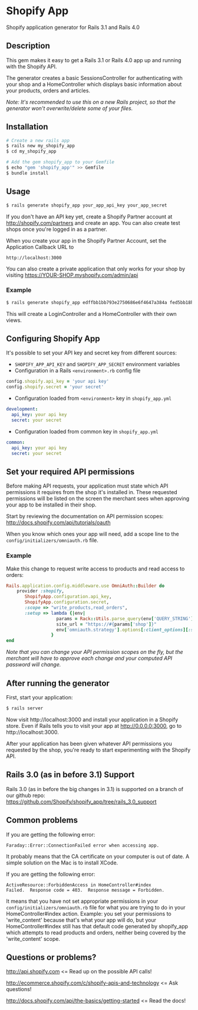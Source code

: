 # Shopify App

Shopify application generator for Rails 3.1 and Rails 4.0

## Description

This gem makes it easy to get a Rails 3.1 or Rails 4.0 app up and running with the Shopify API.

The generator creates a basic SessionsController for authenticating with your shop and a HomeController which displays basic information about your products, orders and articles.

*Note: It's recommended to use this on a new Rails project, so that the generator won't overwrite/delete some of your files.*

## Installation

``` sh
# Create a new rails app
$ rails new my_shopify_app
$ cd my_shopify_app

# Add the gem shopify_app to your Gemfile
$ echo "gem 'shopify_app'" >> Gemfile
$ bundle install
```

## Usage

``` sh
$ rails generate shopify_app your_app_api_key your_app_secret
```

If you don't have an API key yet, create a Shopify Partner account at http://shopify.com/partners and create an app. You can also create test shops once you're logged in as a partner.

When you create your app in the Shopify Partner Account, set the Application Callback URL to

	http://localhost:3000

You can also create a private application that only works for your shop by visiting https://YOUR-SHOP.myshopify.com/admin/api

### Example

``` sh
$ rails generate shopify_app edffbb1bb793e2750686e6f4647a384a fed5bb18hde3e2750686e6f4647a781a
```

This will create a LoginController and a HomeController with their own views.

## Configuring Shopify App

It's possible to set your API key and secret key from different sources:

* `SHOPIFY_APP_API_KEY` and `SHOPIFY_APP_SECRET` environment variables
* Configuration in a Rails `<environment>.rb` config file

``` ruby
config.shopify.api_key = 'your api key'
config.shopify.secret = 'your secret'
```

* Configuration loaded from `<environment>` key in `shopify_app.yml`

``` yaml
development:
  api_key: your api key
  secret: your secret
```

* Configuration loaded from common key in `shopify_app.yml`

``` yaml
common:
  api_key: your api key
  secret: your secret
```

## Set your required API permissions

Before making API requests, your application must state which API permissions it requires from the shop it's installed in. These requested permissions will be listed on the screen the merchant sees when approving your app to be installed in their shop.

Start by reviewing the documentation on API permission scopes: http://docs.shopify.com/api/tutorials/oauth

When you know which ones your app will need, add a scope line to the `config/initializers/omniauth.rb` file.

### Example

Make this change to request write access to products and read access to orders:

``` ruby
Rails.application.config.middleware.use OmniAuth::Builder do
    provider :shopify, 
       ShopifyApp.configuration.api_key, 
       ShopifyApp.configuration.secret,
       :scope => "write_products,read_orders",
       :setup => lambda {|env| 
                   params = Rack::Utils.parse_query(env['QUERY_STRING'])
                   site_url = "https://#{params['shop']}"
                   env['omniauth.strategy'].options[:client_options][:site] = site_url
                 }
end
```

*Note that you can change your API permission scopes on the fly, but the merchant will have to approve each change and your computed API password will change.*

## After running the generator

First, start your application:

``` sh
$ rails server
```

Now visit http://localhost:3000 and install your application in a Shopify store. Even if Rails tells you to visit your app at http://0.0.0.0:3000, go to http://localhost:3000.

After your application has been given whatever API permissions you requested by the shop, you're ready to start experimenting with the Shopify API.

## Rails 3.0 (as in before 3.1) Support

Rails 3.0 (as in before the big changes in 3.1) is supported on a branch of our github repo: https://github.com/Shopify/shopify_app/tree/rails_3.0_support

## Common problems

If you are getting the following error:

```
Faraday::Error::ConnectionFailed error when accessing app.
```
    
It probably means that the CA certificate on your computer is out of date. A simple solution on the Mac is to install XCode.

If you are getting the following error:

```
ActiveResource::ForbiddenAccess in HomeController#index
Failed.  Response code = 403.  Response message = Forbidden.
```

It means that you have not set appropriate permissions in your `config/initializers/omniauth.rb` file for what you are trying to do in your HomeController#index action. Example: you set your permissions to 'write_content' because that's what your app will do, but your HomeController#index still has that default code generated by shopify_app which attempts to read products and orders, neither being covered by the 'write_content' scope.

## Questions or problems?

http://api.shopify.com <= Read up on the possible API calls!

http://ecommerce.shopify.com/c/shopify-apis-and-technology <= Ask questions!

http://docs.shopify.com/api/the-basics/getting-started <= Read the docs!
